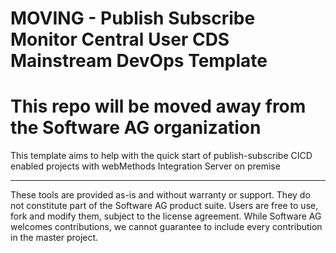 # MOVING - Publish Subscribe Monitor Central User CDS Mainstream DevOps Template

# This repo will be moved away from the Software AG organization

This template aims to help with the quick start of publish-subscribe CICD enabled projects with webMethods Integration Server on premise

---
These tools are provided as-is and without warranty or support. They do not constitute part of the Software AG product suite. Users are free to use, fork and modify them, subject to the license agreement. While Software AG welcomes contributions, we cannot guarantee to include every contribution in the master project.

